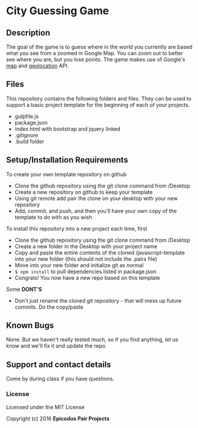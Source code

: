 # City Guessing Game

## Description

The goal of the game is to guess where in the world you currently are based what you see from a zoomed in Google Map. You can zoom out to better see where you are, but you lose points. The game makes use of Google's [map](https://developers.google.com/maps/) and [geolocation](https://developers.google.com/maps/documentation/geolocation/intro) API.

## Files

This repository contains the following folders and files.  They can be used to support a basic project template for the beginning of each of your projects.

* gulpfile.js
* package.json
* index.html with bootstrap and jquery linked
* .gitignore
* .build folder

## Setup/Installation Requirements

To create your own template repository on github

* Clone the github repository using the git clone command from /Desktop
* Create a new repository on github to keep your template
* Using git remote add pair the clone on your desktop with your new repository
* Add, commit, and push, and then you'll have your own copy of the template to do with as you wish

To install this repository into a new project each time, first

* Clone the github repository using the git clone command from /Desktop
* Create a new folder in the Desktop with your project name
* Copy and paste the entire contents of the cloned /javascript-template into your new folder (this should not include the .pairs file)
* Move into your new folder and initialize git as normal
* ``` $ npm install ``` to pull dependencies listed in package.json
* Congrats! You now have a new repo based on this template

Some **DONT'S**

* Don't just rename the cloned git repository - that will mess up future commits.  Do the copy/paste

## Known Bugs

None.  But we haven't really tested much, so if you find anything, let us know and we'll fix it and update the repo.  

## Support and contact details

Come by during class if you have questions.

### License

Licensed under the MIT License

Copyright (c) 2016 **Epicodus Pair Projects**

